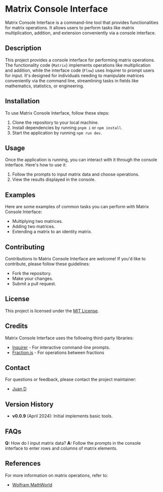 # Matrix Console Interface
Matrix Console Interface is a command-line tool that provides functionalities for matrix operations. It allows users to perform tasks like matrix multiplication, addition, and extension conveniently via a console interface.

## Description
This project provides a console interface for performing matrix operations. The functionality code (`Matrix`) implements operations like multiplication and addition, while the interface code (`Flow`) uses Inquirer to prompt users for input. It's designed for individuals needing to manipulate matrices conveniently via the command line, streamlining tasks in fields like mathematics, statistics, or engineering.

## Installation
To use Matrix Console Interface, follow these steps:

1. Clone the repository to your local machine.
2. Install dependencies by running `pnpm i` or `npm install`.
3. Start the application by running `npm run dev`.

## Usage
Once the application is running, you can interact with it through the console interface. Here's how to use it:

1. Follow the prompts to input matrix data and choose operations.
2. View the results displayed in the console.

## Examples
Here are some examples of common tasks you can perform with Matrix Console Interface:

- Multiplying two matrices.
- Adding two matrices.
- Extending a matrix to an identity matrix.

## Contributing
Contributions to Matrix Console Interface are welcome! If you'd like to contribute, please follow these guidelines:
- Fork the repository.
- Make your changes.
- Submit a pull request.

## License
This project is licensed under the [MIT License](LICENSE).

## Credits
Matrix Console Interface uses the following third-party libraries:
- [Inquirer](https://github.com/SBoudrias/Inquirer.js) - For interactive command-line prompts.
- [Fraction.js](https://github.com/rawify/Fraction.js) - For operations between fractions

## Contact
For questions or feedback, please contact the project maintainer:
- [Juan D](mailto:jdorozco.codework@gmail.com)

## Version History
- **v0.0.9** (April 2024): Initial implements basic tools.

## FAQs
**Q:** How do I input matrix data?
**A:** Follow the prompts in the console interface to enter rows and columns of matrix elements.

## References
For more information on matrix operations, refer to:
- [Wolfram MathWorld](https://mathworld.wolfram.com/Matrix.html)
